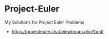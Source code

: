 # Project-Euler

My Solutions for Project Euler Problems

- https://projecteuler.chat/viewforum.php?f=50
